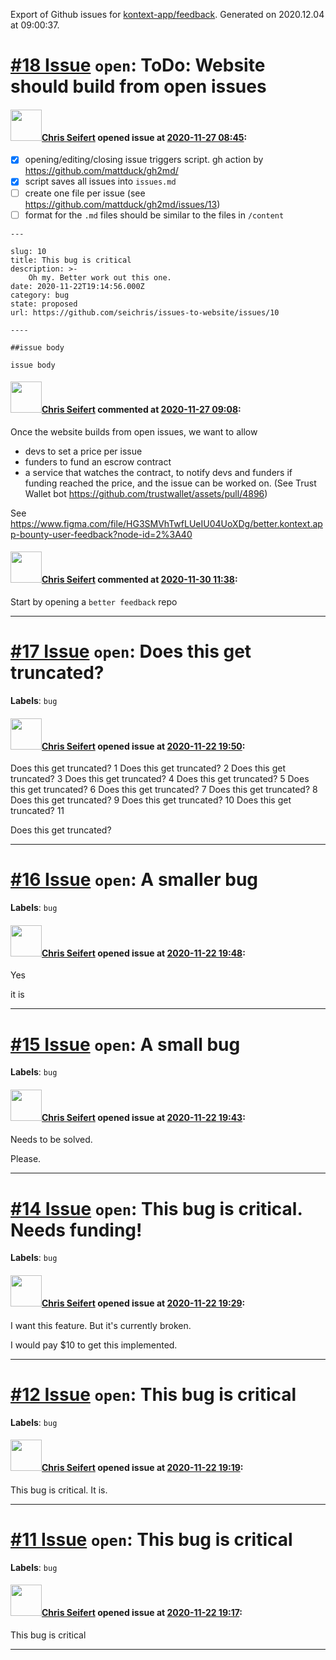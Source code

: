 Export of Github issues for [kontext-app/feedback](https://github.com/kontext-app/feedback). Generated on 2020.12.04 at 09:00:37.

# [\#18 Issue](https://github.com/kontext-app/feedback/issues/18) `open`: ToDo: Website should build from open issues

#### <img src="https://avatars0.githubusercontent.com/u/25006584?v=4" width="50">[Chris Seifert](https://github.com/seichris) opened issue at [2020-11-27 08:45](https://github.com/kontext-app/feedback/issues/18):

- [x] opening/editing/closing issue triggers script. gh action by https://github.com/mattduck/gh2md/
- [x] script saves all issues into `issues.md`
- [ ] create one file per issue (see https://github.com/mattduck/gh2md/issues/13)
- [ ] format for the `.md` files should be similar to the files in `/content`

```
---

slug: 10
title: This bug is critical
description: >-
    Oh my. Better work out this one.
date: 2020-11-22T19:14:56.000Z
category: bug
state: proposed
url: https://github.com/seichris/issues-to-website/issues/10

----

##issue body

issue body
```

#### <img src="https://avatars0.githubusercontent.com/u/25006584?v=4" width="50">[Chris Seifert](https://github.com/seichris) commented at [2020-11-27 09:08](https://github.com/kontext-app/feedback/issues/18#issuecomment-734728337):

Once the website builds from open issues, we want to allow
- devs to set a price per issue
- funders to fund an escrow contract
- a service that watches the contract, to notify devs and funders if funding reached the price, and the issue can be worked on. (See Trust Wallet bot https://github.com/trustwallet/assets/pull/4896)


See https://www.figma.com/file/HG3SMVhTwfLUeIU04UoXDg/better.kontext.app-bounty-user-feedback?node-id=2%3A40

#### <img src="https://avatars0.githubusercontent.com/u/25006584?v=4" width="50">[Chris Seifert](https://github.com/seichris) commented at [2020-11-30 11:38](https://github.com/kontext-app/feedback/issues/18#issuecomment-735733572):

Start by opening a `better feedback` repo


-------------------------------------------------------------------------------

# [\#17 Issue](https://github.com/kontext-app/feedback/issues/17) `open`: Does this get truncated?
**Labels**: `bug`


#### <img src="https://avatars0.githubusercontent.com/u/25006584?v=4" width="50">[Chris Seifert](https://github.com/seichris) opened issue at [2020-11-22 19:50](https://github.com/kontext-app/feedback/issues/17):

Does this get truncated? 1 Does this get truncated? 2 Does this get truncated? 3 Does this get truncated? 4 Does this get truncated? 5 Does this get truncated? 6 Does this get truncated? 7 Does this get truncated? 8 Does this get truncated? 9 Does this get truncated? 10 Does this get truncated? 11


Does this get truncated?




-------------------------------------------------------------------------------

# [\#16 Issue](https://github.com/kontext-app/feedback/issues/16) `open`: A smaller bug
**Labels**: `bug`


#### <img src="https://avatars0.githubusercontent.com/u/25006584?v=4" width="50">[Chris Seifert](https://github.com/seichris) opened issue at [2020-11-22 19:48](https://github.com/kontext-app/feedback/issues/16):

Yes

it is




-------------------------------------------------------------------------------

# [\#15 Issue](https://github.com/kontext-app/feedback/issues/15) `open`: A small bug
**Labels**: `bug`


#### <img src="https://avatars0.githubusercontent.com/u/25006584?v=4" width="50">[Chris Seifert](https://github.com/seichris) opened issue at [2020-11-22 19:43](https://github.com/kontext-app/feedback/issues/15):

Needs to be solved.

Please.




-------------------------------------------------------------------------------

# [\#14 Issue](https://github.com/kontext-app/feedback/issues/14) `open`: This bug is critical. Needs funding!
**Labels**: `bug`


#### <img src="https://avatars0.githubusercontent.com/u/25006584?v=4" width="50">[Chris Seifert](https://github.com/seichris) opened issue at [2020-11-22 19:29](https://github.com/kontext-app/feedback/issues/14):

I want this feature. But it's currently broken.

I would pay $10 to get this implemented.




-------------------------------------------------------------------------------

# [\#12 Issue](https://github.com/kontext-app/feedback/issues/12) `open`: This bug is critical
**Labels**: `bug`


#### <img src="https://avatars0.githubusercontent.com/u/25006584?v=4" width="50">[Chris Seifert](https://github.com/seichris) opened issue at [2020-11-22 19:19](https://github.com/kontext-app/feedback/issues/12):

This bug is critical. It is.




-------------------------------------------------------------------------------

# [\#11 Issue](https://github.com/kontext-app/feedback/issues/11) `open`: This bug is critical
**Labels**: `bug`


#### <img src="https://avatars0.githubusercontent.com/u/25006584?v=4" width="50">[Chris Seifert](https://github.com/seichris) opened issue at [2020-11-22 19:17](https://github.com/kontext-app/feedback/issues/11):

This bug is critical




-------------------------------------------------------------------------------

